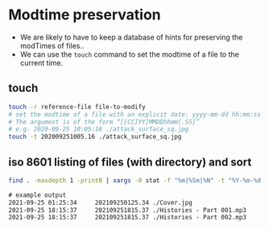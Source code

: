 # Modtime preservation

- We are likely to have to keep a database of hints for preserving the modTimes of files..
- We can use the `touch` command to set the modtime of a file to the current time.

## touch

```bash
touch -r reference-file file-to-modify
# set the modtime of a file with an explicit date: yyyy-mm-dd hh:mm:ss
# The argument is of the form “[[CC]YY]MMDDhhmm[.SS]”
# e.g. 2020-09-25 10:05:16 ./attack_surface_sq.jpg
touch -t 202009251005.16 ./attack_surface_sq.jpg

```

## iso 8601 listing of files (with directory) and sort

```bash
find . -maxdepth 1 -print0 | xargs -0 stat -f "%m|%Sm|%N" -t "%Y-%m-%d %H:%M:%S|%Y%m%d%H%M.%S" | sort -n -t "|" -k1,1 | awk -F "|" '{print $2, "   ", $3, $4}'
```

```txt
# example output
2021-09-25 01:25:34     202109250125.34 ./Cover.jpg
2021-09-25 18:15:37     202109251815.37 ./Histories - Part 001.mp3
2021-09-25 18:15:37     202109251815.37 ./Histories - Part 002.mp3
```

